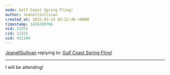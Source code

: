 ```yaml
---
node: Gulf Coast Spring Fling! 
author: JeanellSullivan
created_at: 2015-03-14 02:22:46 +0000
timestamp: 1426299766
nid: 11551
cid: 11322
uid: 431184
---
```




[JeanellSullivan](../profile/JeanellSullivan) replying to: [Gulf Coast Spring Fling! ](../notes/stevie/02-03-2015/gulf-coast-spring-fling)

----
I will be attending!
